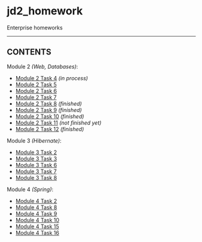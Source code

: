 # jd2_homework

Enterprise homeworks

---

## CONTENTS

Module 2 *(Web, Databases)*:

* [Module 2 Task 4][m2t4] *(in process)*
* [Module 2 Task 5][m2t5]
* [Module 2 Task 6][m2t6]
* [Module 2 Task 7][m2t7]
* [Module 2 Task 8][m2t8] *(finished)*
* [Module 2 Task 9][m2t9] *(finished)*
* [Module 2 Task 10][m2t10] *(finished)*
* [Module 2 Task 11][m2t11] *(not finished yet)*
* [Module 2 Task 12][m2t12] *(finished)*

Module 3 *(Hibernate)*:

* [Module 3 Task 2][m3t2]
* [Module 3 Task 3][m3t3]
* [Module 3 Task 6][m3t6]
* [Module 3 Task 7][m3t7]
* [Module 3 Task 8][m3t8]

Module 4 *(Spring)*:

* [Module 4 Task 2][m4t2]
* [Module 4 Task 8][m4t8]
* [Module 4 Task 9][m4t9]
* [Module 4 Task 10][m4t10]
* [Module 4 Task 15][m4t15]
* [Module 4 Task 16][m4t16]

[m2t4]:  https://github.com/yoricsv/jd2_homework/tree/master/task4_m2
[m2t5]:  https://github.com/yoricsv/jd2_homework/tree/master/task5_m2
[m2t6]:  https://github.com/yoricsv/jd2_homework/tree/master/task6_m2
[m2t7]:  https://github.com/yoricsv/jd2_homework/tree/master/task7_m2
[m2t8]:  https://github.com/yoricsv/jd2_homework/tree/master/task8_m2
[m2t9]:  https://github.com/yoricsv/jd2_homework/tree/master/task9_m2
[m2t10]: https://github.com/yoricsv/jd2_homework/tree/master/task10_m2
[m2t11]: https://github.com/yoricsv/jd2_homework/tree/master/task11_m2
[m2t12]: https://github.com/yoricsv/jd2_homework/tree/master/task12_m2
[m3t2]:  https://github.com/yoricsv/jd2_homework/tree/master/task2_m3
[m3t3]:  https://github.com/yoricsv/jd2_homework/tree/master/task3_m3
[m3t6]:  https://github.com/yoricsv/jd2_homework/tree/master/task6_m3
[m3t7]:  https://github.com/yoricsv/jd2_homework/tree/master/task7_m3
[m3t8]:  https://github.com/yoricsv/jd2_homework/tree/master/task8_m3
[m4t2]:  https://github.com/yoricsv/jd2_homework/tree/master/task2_m4
[m4t8]:  https://github.com/yoricsv/jd2_homework/tree/master/task8_m4
[m4t9]:  https://github.com/yoricsv/jd2_homework/tree/master/task9_m4
[m4t10]: https://github.com/yoricsv/jd2_homework/tree/master/task10_m4
[m4t15]: https://github.com/yoricsv/jd2_homework/tree/master/task15_m4
[m4t16]: https://github.com/yoricsv/jd2_homework/tree/master/task16_m4

